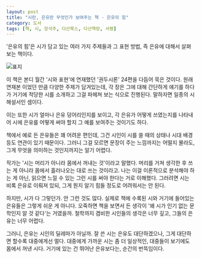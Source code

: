 ```yaml
---
layout: post
title: "시란, 은유란 무엇인가 보여주는 책 - 은유의 힘"
category: 도서
tags: [책, 시, 장석주, 다산북스, 다산책방, 서평]
---
```


'은유의 힘'은 시가 담고 있는 여러 가지 주제들과
그 표현 방법, 즉 은유에 대해서 살펴보는 책이다.

![표지](https://lh3.googleusercontent.com/-XBMQiAcpJ8I/WZR4xA0fKZI/AAAAAAAAWRs/3HufNE7u0Qs46FIkQH7Cag2oRKeZJXQsACE0YBhgL/s480/power-of-metaphor-book-3d.jpg)

이 책은 본디 월간 '시와 표현'에 연재했던 '권두시론' 24편을 다듬어 묵은 것이다.
원래 연재본 이었던 만큼 다양한 주제가 담겨있는데,
각 장은 그에 대해 간단하게 얘기를 하다가
거기에 적당한 시를 소개하고
그걸 파헤쳐 보는 식으로 진행된다.
말하자면 일종의 시 해설서인 셈이다.

이는 또한 시가 얼마나 은유 덩어리인지를 보이고,
각 은유가 어떻게 쓰였는지를 나타내어
시에 은유를 어떻게 써야 할지 그 예를 보여주는 것이기도 하다.

책에서 예로 든 은유들은 꽤 어려운 편인데,
그건 시인이 시를 쓸 때의 상태나 시대 배경 등도 연관이 있기 때문이다.
그러니 그걸 모르면 문장이 주는 느낌까지는 어떨지 몰라도,
그게 무엇을 의미하는 것인지까지는 알기 어렵다.

작가는 '시는 머리가 아니라 몸에서 꺼내는 것'<!-- 18p -->이라고 말했다.
머리를 거쳐 생각한 후 쓰는 게 아니라
몸에서 흘러나오는 대로 쓰는 것이라고.
나는 이걸 이론적으로 분석해야 하는 게 아닌,
읽으면 느낄 수 있는 그런 시를 써야 한다는 거로 이해했다.
그러려면 시는 비록 은유로 이뤄져 있되, 그게 뭔지 알기 힘들 정도로 어려워서는 안 된다.

하지만, 시가 다 그렇던가.
안 그런 것도 많다.
실제로 책에 수록된 시와 거기에 들어있는 은유들은 그렇게 쉬운 게 아니다.
오죽하면 책을 보면서 든 생각이 '왜 시가 인기 없는 문학인지 알 것 같다'는 거였을까.
철학까지 겸비한 시인들의 생각은 너무 깊고,
그들의 은유는 너무 어렵다.

그러니, 은유는 시인의 딜레마가 아닐까.
잘 쓴 시는 은유도 대단하겠으나,
그게 대단하면 할수록 대중에게선 멀다.
대중에게 가까운 시는 좀 더 일상적인,
대중들이 보기에도 몸에서 꺼낸 시다.
거기에 있는 건 뛰어난 은유보다는, 순간의 번뜩임이다.
